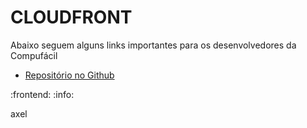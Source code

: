 # CLOUDFRONT

Abaixo seguem alguns links importantes para os desenvolvedores da Compufácil

- [Repositório no Github](./index.md)


:frontend: :info:

axel
